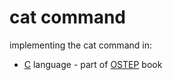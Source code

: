 # cat command

implementing the cat command in:
- [C](./wcat) language - part of [OSTEP](https://pages.cs.wisc.edu/~remzi/OSTEP/) book